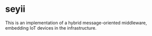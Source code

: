 # seyii
This is an implementation of a hybrid message-oriented middleware, embedding IoT devices in the infrastructure.